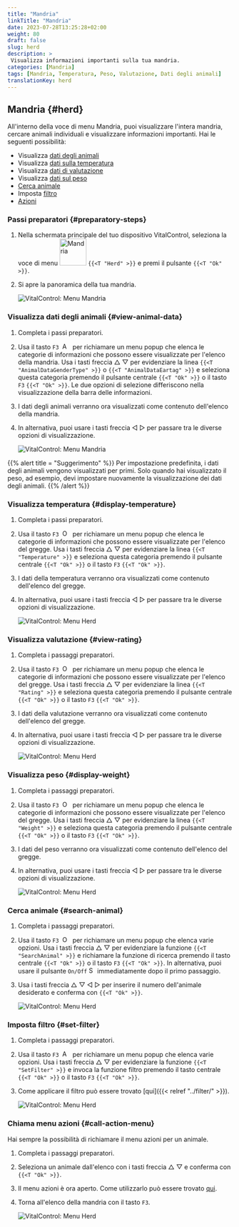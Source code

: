 ```yaml
---
title: "Mandria"
linkTitle: "Mandria"
date: 2023-07-28T13:25:28+02:00
weight: 80
draft: false
slug: herd
description: >
 Visualizza informazioni importanti sulla tua mandria.
categories: [Mandria]
tags: [Mandria, Temperatura, Peso, Valutazione, Dati degli animali]
translationKey: herd
---
```

## Mandria {#herd}

All'interno della voce di menu Mandria, puoi visualizzare l'intera mandria, cercare animali individuali e visualizzare informazioni importanti. Hai le seguenti possibilità:

- Visualizza [dati degli animali](#view-animal-data)
- Visualizza [dati sulla temperatura](#display-temperature)
- Visualizza [dati di valutazione](#view-rating)
- Visualizza [dati sul peso](#display-weight)
- [Cerca animale](#search-animal)
- Imposta [filtro](#set-filter)
- [Azioni](#call-action-menu)

### Passi preparatori {#preparatory-steps}

1. Nella schermata principale del tuo dispositivo VitalControl, seleziona la voce di menu <img src="/icons/main/herd.svg" width="60" align="bottom" alt="Mandria" /> `{{<T "Herd" >}}` e premi il pulsante `{{<T "Ok" >}}`.

2. Si apre la panoramica della tua mandria.

    ![VitalControl: Menu Mandria](images/herde.png "Mandria")

### Visualizza dati degli animali {#view-animal-data}

1. Completa i passi preparatori.

2. Usa il tasto `F3` &nbsp;<img src="/icons/footer/open-popup.svg" width="15" align="bottom" alt="Apri popup" />&nbsp; per richiamare un menu popup che elenca le categorie di informazioni che possono essere visualizzate per l'elenco della mandria. Usa i tasti freccia △ ▽ per evidenziare la linea `{{<T "AnimalDataGenderType" >}}` o `{{<T "AnimalDataEartag" >}}` e seleziona questa categoria premendo il pulsante centrale `{{<T "Ok" >}}` o il tasto `F3` `{{<T "Ok" >}}`. Le due opzioni di selezione differiscono nella visualizzazione della barra delle informazioni.

3. I dati degli animali verranno ora visualizzati come contenuto dell'elenco della mandria.

4. In alternativa, puoi usare i tasti freccia ◁ ▷ per passare tra le diverse opzioni di visualizzazione.

    ![VitalControl: Menu Mandria](images/animaldata.png "Visualizza dati degli animali")

{{% alert title = "Suggerimento" %}}
Per impostazione predefinita, i dati degli animali vengono visualizzati per primi. Solo quando hai visualizzato il peso, ad esempio, devi impostare nuovamente la visualizzazione dei dati degli animali.
{{% /alert %}}

### Visualizza temperatura {#display-temperature}

1. Completa i passi preparatori.


2. Usa il tasto `F3` &nbsp;<img src="/icons/footer/open-popup.svg" width="15" align="bottom" alt="Open popup" />&nbsp; per richiamare un menu popup che elenca le categorie di informazioni che possono essere visualizzate per l'elenco del gregge. Usa i tasti freccia △ ▽ per evidenziare la linea `{{<T "Temperature" >}}` e seleziona questa categoria premendo il pulsante centrale `{{<T "Ok" >}}` o il tasto `F3` `{{<T "Ok" >}}`.

3. I dati della temperatura verranno ora visualizzati come contenuto dell'elenco del gregge.

4. In alternativa, puoi usare i tasti freccia ◁ ▷ per passare tra le diverse opzioni di visualizzazione.

    ![VitalControl: Menu Herd](images/temperature.png "Visualizza temperatura")

### Visualizza valutazione {#view-rating}

1. Completa i passaggi preparatori.

2. Usa il tasto `F3` &nbsp;<img src="/icons/footer/open-popup.svg" width="15" align="bottom" alt="Open popup" />&nbsp; per richiamare un menu popup che elenca le categorie di informazioni che possono essere visualizzate per l'elenco del gregge. Usa i tasti freccia △ ▽ per evidenziare la linea `{{<T "Rating" >}}` e seleziona questa categoria premendo il pulsante centrale `{{<T "Ok" >}}` o il tasto `F3` `{{<T "Ok" >}}`.

3. I dati della valutazione verranno ora visualizzati come contenuto dell'elenco del gregge.

4. In alternativa, puoi usare i tasti freccia ◁ ▷ per passare tra le diverse opzioni di visualizzazione.

    ![VitalControl: Menu Herd](images/rating.png "Visualizza valutazione")

### Visualizza peso {#display-weight}

1. Completa i passaggi preparatori.

2. Usa il tasto `F3` &nbsp;<img src="/icons/footer/open-popup.svg" width="15" align="bottom" alt="Open popup" />&nbsp; per richiamare un menu popup che elenca le categorie di informazioni che possono essere visualizzate per l'elenco del gregge. Usa i tasti freccia △ ▽ per evidenziare la linea `{{<T "Weight" >}}` e seleziona questa categoria premendo il pulsante centrale `{{<T "Ok" >}}` o il tasto `F3` `{{<T "Ok" >}}`.

3. I dati del peso verranno ora visualizzati come contenuto dell'elenco del gregge.

4. In alternativa, puoi usare i tasti freccia ◁ ▷ per passare tra le diverse opzioni di visualizzazione.

    ![VitalControl: Menu Herd](images/weight.png "Visualizza peso")

### Cerca animale {#search-animal}

1. Completa i passaggi preparatori.

2. Usa il tasto `F3` &nbsp;<img src="/icons/footer/open-popup.svg" width="15" align="bottom" alt="Open popup" />&nbsp; per richiamare un menu popup che elenca varie opzioni. Usa i tasti freccia △ ▽ per evidenziare la funzione `{{<T "SearchAnimal" >}}` e richiamare la funzione di ricerca premendo il tasto centrale `{{<T "Ok" >}}` o il tasto `F3` `{{<T "Ok" >}}`. In alternativa, puoi usare il pulsante `On/Off` <img src="/icons/footer/search.svg" width="15" align="bottom" alt="Search" /> immediatamente dopo il primo passaggio.


3. Usa i tasti freccia △ ▽ ◁ ▷ per inserire il numero dell'animale desiderato e conferma con `{{<T "Ok" >}}`.

    ![VitalControl: Menu Herd](images/search.png "Cerca animale")

### Imposta filtro {#set-filter}

1. Completa i passaggi preparatori.

2. Usa il tasto `F3` &nbsp;<img src="/icons/footer/open-popup.svg" width="15" align="bottom" alt="Apri popup" />&nbsp; per richiamare un menu popup che elenca varie opzioni. Usa i tasti freccia △ ▽ per evidenziare la funzione `{{<T "SetFilter" >}}` e invoca la funzione filtro premendo il tasto centrale `{{<T "Ok" >}}` o il tasto `F3` `{{<T "Ok" >}}`.

3. Come applicare il filtro può essere trovato [qui]({{< relref "../filter/" >}}).

    ![VitalControl: Menu Herd](images/setfilter.png "Cerca animale")

### Chiama menu azioni {#call-action-menu}

Hai sempre la possibilità di richiamare il menu azioni per un animale.

1. Completa i passaggi preparatori.

2. Seleziona un animale dall'elenco con i tasti freccia △ ▽ e conferma con `{{<T "Ok" >}}`.

3. Il menu azioni è ora aperto. Come utilizzarlo può essere trovato [qui](../actions).

4. Torna all'elenco della mandria con il tasto `F3`.

    ![VitalControl: Menu Herd](images/action.png "Chiama azioni")
